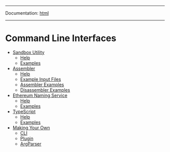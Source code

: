 -----

Documentation: [html](https://docs-beta.ethers.io/)

-----

Command Line Interfaces
=======================

* [Sandbox Utility](ethers)
  * [Help](ethers)
  * [Examples](ethers)
* [Assembler](asm)
  * [Help](asm)
  * [Example Input Files](asm)
  * [Assembler Examples](asm)
  * [Disassembler Examples](asm)
* [Ethereum Naming Service](ens)
  * [Help](ens)
  * [Examples](ens)
* [TypeScript](typescript)
  * [Help](typescript)
  * [Examples](typescript)
* [Making Your Own](plugin)
  * [CLI](plugin)
  * [Plugin](plugin)
  * [ArgParser](plugin)

